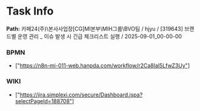 # Task Info

**Path:** 카페24(주)\본사사업장\[CG]MI본부\MIH그룹\BVO팀 / hjyu / [319643] 브랜드별 운영 관리 _ 이슈 발생 시 긴급 체크리스트 실행 / 2025-09-01_00-00-00

### BPMN
- ["https://n8n-mi-011-web.hanpda.com/workflow/r2Ca8Ial5LfwZ3Uy"]

### WIKI
- ["https://jira.simplexi.com/secure/Dashboard.jspa?selectPageId=188708"]

